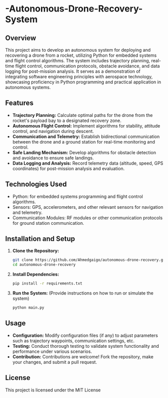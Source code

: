 # -Autonomous-Drone-Recovery-System
## Overview
This project aims to develop an autonomous system for deploying and recovering a drone from a rocket, utilizing Python for embedded systems and flight control algorithms. The system includes trajectory planning, real-time flight control, communication protocols, obstacle avoidance, and data logging for post-mission analysis. It serves as a demonstration of integrating software engineering principles with aerospace technology, showcasing proficiency in Python programming and practical application in autonomous systems.


## Features
- **Trajectory Planning:** Calculate optimal paths for the drone from the rocket's payload bay to a designated recovery zone.
- **Autonomous Flight Control:** Implement algorithms for stability, attitude control, and navigation during descent.
- **Communication and Telemetry:** Establish bidirectional communication between the drone and a ground station for real-time monitoring and control.
- **Safe Landing Mechanism:** Develop algorithms for obstacle detection and avoidance to ensure safe landings.
- **Data Logging and Analysis:** Record telemetry data (altitude, speed, GPS coordinates) for post-mission analysis and evaluation.

## Technologies Used
- Python: for embedded systems programming and flight control algorithms.
- Sensors: GPS, accelerometers, and other relevant sensors for navigation and telemetry.
- Communication Modules: RF modules or other communication protocols for ground station communication.

## Installation and Setup
1. **Clone the Repository:**
   ```bash
   git clone https://github.com/Ahmedgaigo/autonomous-drone-recovery.git
   cd autonomous-drone-recovery
   ```

2. **Install Dependencies:** 
   ```bash
   pip install -r requirements.txt
   ```

3. **Run the System:** (Provide instructions on how to run or simulate the system)
   ```bash
   python main.py
   ```

## Usage
- **Configuration:** Modify configuration files (if any) to adjust parameters such as trajectory waypoints, communication settings, etc.
- **Testing:** Conduct thorough testing to validate system functionality and performance under various scenarios.
- **Contribution:** Contributions are welcome! Fork the repository, make your changes, and submit a pull request.

## License
This project is licensed under the MIT License 

